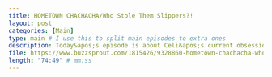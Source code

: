 ```yaml
---
title: HOMETOWN CHACHACHA/Who Stole Them Slippers?!
layout: post
categories: [Main]
type: main # I use this to split main episodes to extra ones
description: Today&apos;s episode is about Celi&apos;s current obsession namely the very popular and very current drama “Hometown Chachacha”!In the first part Maksu and Celi talk a bit about their week (until 1600 min).In the second half Maksu is interviewing Celi about Homecha, as he hasn’t seen it yet, so if you want to avoid spoilers, you can skip this part (until min 4600).And finally in the third part Maksu and Celi discuss the age old divide between the city and the countryside or the center vs the periphery, in our modern capitalist nation states and the implications of this divide during the Pandemic. But of course they also cover much more important topics such as Kim Seon-Hos and ShinMinAhs dimples, stolen bathroom slippers aaand sourdough bread.Book mentioned Juli Zeh Unter LeutenAll stats are from the worldbank https//data.worldbank.org/indicator/SP.URB.TOTL.IN.ZS 
file: https://www.buzzsprout.com/1815426/9328860-hometown-chachacha-who-stole-them-slippers.mp3 #Link to your .mp3 file
length: "74:49" # mm:ss
---
```

